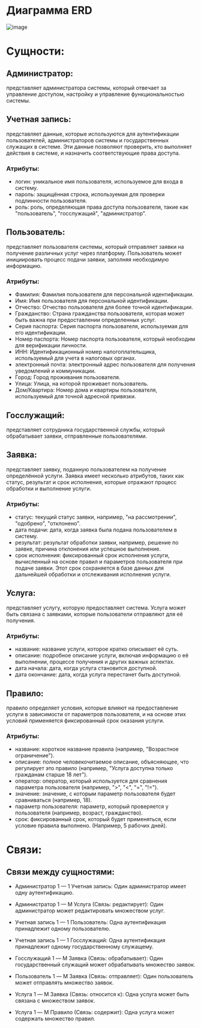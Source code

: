 # Диаграмма ERD

![image](https://github.com/user-attachments/assets/61d0f615-0693-4da2-ad28-02b999f3a5bf)








# Сущности:

## Администратор: 
представляет администратора системы, который отвечает за управление доступом, настройку и управление функциональностью системы. 



## Учетная запись: 
представляет данные, которые используются для аутентификации пользователей, администраторов системы и государственных служащих в системе. Эти данные позволяют проверить, кто выполняет действия в системе, и назначить соответствующие права доступа.

### Атрибуты: 
 - логин: уникальное имя пользователя, используемое для входа в систему.
 - пароль: защищённая строка, используемая для проверки подлинности пользователя.
 - роль: роль, определяющая права доступа пользователя, такие как "пользователь", "госслужащий", "администратор".
    
## Пользователь: 
представляет пользователя системы, который отправляет заявки на получение различных услуг через платформу. Пользователь может 
инициировать процесс подачи заявки, заполняя необходимую информацию.

### Атрибуты: 
  - Фамилия: Фамилия пользователя для персональной идентификации.
  - Имя: Имя пользователя для персональной идентификации.
  - Отчество: Отчество пользователя для более точной идентификации.
  - Гражданство: Страна гражданства пользователя, которая может быть важна при предоставлении определенных услуг.
  - Серия паспорта: Серия паспорта пользователя, используемая для его идентификации.
  - Номер паспорта: Номер паспорта пользователя, который необходим для верификации личности.
  - ИНН: Идентификационный номер налогоплательщика, используемый для учета в налоговых органах.
  - электронный почта: электронный адрес пользователя для получения уведомлений и коммуникации.
  - Город: Город проживания пользователя.
  - Улица: Улица, на которой проживает пользователь.
  - Дом/Квартира: Номер дома и квартиры пользователя, используемый для точной адресной привязки.
 
  
## Госслужащий: 
представляет сотрудника государственной службы, который обрабатывает заявки, отправленные пользователями.


## Заявка:
представляет заявку, поданную пользователем на получение определённой услуги. Заявка имеет несколько атрибутов, таких как статус, результат и срок исполнения, которые отражают процесс обработки и выполнение услуги.

### Атрибуты: 
 - статус: текущий статус заявки, например, "на рассмотрении", "одобрено", "отклонено".
 - дата подачи: дата, когда заявка была подана пользователем в систему.
 - результат: результат обработки заявки, например, решение по заявке, причина отклонения или успешное выполнение.
 - срок исполнения: фиксированный срок исполнения услуги, вычисленный на основе правил и параметров пользователя при подаче заявки. Этот 
   срок сохраняется в базе данных для дальнейшей обработки и отслеживания исполнения услуги.


## Услуга: 
представляет услугу, которую предоставляет система. Услуга может быть связана с заявками, которые пользователи отправляют для её получения.

### Атрибуты: 
 - название: название услуги, которое кратко описывает её суть.
 - описание: подробное описание услуги, включая информацию о её выполнении, процессе получения и других важных аспектах.
 - дата начала: дата, когда услуга становится доступной.
 - дата окончание: дата, когда услуга перестанет быть доступной.


## Правило: 
правило определяет условия, которые влияют на предоставление услуги в зависимости от параметров пользователя, и на основе этих условий применяется фиксированный срок оказания услуги.

### Атрибуты: 
 - название: короткое название правила (например, "Возрастное ограничение").
 - описание: полное человекочитаемое описание, объясняющее, что регулирует это правило (например, "Услуга доступна только гражданам 
     старше 18 лет").
 - оператор: оператор, который используется для сравнения параметра пользователя (например, ">", "<", "=", "!=").
 - значение: значение, с которым параметр пользователя будет сравниваться (например, 18).
 - параметр пользователя: параметр, который проверяется у пользователя (например, возраст, гражданство).
 - срок: фиксированный срок, который будет применяться, если условие правила выполнено. (Например, 5 рабочих дней).


# Связи:

## Cвязи между сущностями:

  - Администратор 1 — 1 Учетная запись: Один администратор имеет одну аутентификацию.
  
  - Администратор 1 — М Услуга (Связь: редактирует): Один администратор может редактировать множеством услуг.

  - Учетная запись 1 — 1 Пользователь: Одна аутентификация принадлежит одному пользователю.

  - Учетная запись 1 — 1 Госслужащий: Одна аутентификация принадлежит одному государственному служащему.

  - Госслужащий 1 — M Заявка (Связь: обрабатывает): Один государственный служащий может обрабатывать множество заявок.

  - Пользователь 1 — M Заявка (Связь: отправляет): Один пользователь может отправлять множество заявок.

  - Услуга 1 — M Заявка (Связь: относится к): Одна услуга может быть связана с множеством заявок.

  - Услуга 1 — M Правило (Связь: содержит): Одна услуга может содержать множество правил.
